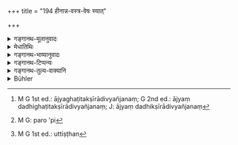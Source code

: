 +++
title = "194 हीनान्न-वस्त्र-वेषः स्यात्"

+++

<details><summary>गङ्गानथ-मूलानुवादः</summary>

In the peesenge of his Teacher, he should always have inferior food, dress and apparel; he should rise before him, and go to sleep later.—(194)
</details>

<details><summary>मेधातिथिः</summary>

**हीनं** न्यूनम् **अन्नं** भुञ्जीत **गुरुसंनिधौ** । न्यूनता च परिमाणतः क्वचित् क्वचित् संस्कारतः । यदि संस्कृतम् आज्यदधिक्षीरादिव्यञ्जनं[^५१०] भिक्षातो लब्धं स्यात्, तदा यदि गुरुणा तादृशम् अन्नं न भुक्तं स्याद् एककाले च गुरुणा सह भोजने । यदि गुरोस् तादृशम् अन्नं गृहे न सिद्धं स्यात्, तदा तत् तेन नाशितव्यम् । अथ गुरोर् अपि तादृशम् अन्नं स्यात् तदापचयः कर्तव्यः । **वस्त्रं** यदि गुरोर् और्णं स्यात्, तदा न कार्पासादि शिष्येण प्रावरीतव्यम् । **वेष** आभरणमण्डनादिः । सो ऽपि हीनः । **सर्वदा** ब्रह्मचर्यात् परेणापि[^५११] । अत एव वेषग्रहणम् । न च ब्रह्मचारिणो मण्डनम् इष्यते । **उत्तिष्ठेत्**[^५१२] **प्रथमं चास्य** शय्याया रात्र्युपरमे, आसनाद् वा उत्थानावसरं बुद्ध्वा, **प्रथमं** पूर्वं गुरोर् **उत्थिष्ठेत्** । **चरमं** पश्चात् स्वापकाले सुप्ते गुरौ **संविशेच्** छय्यां समाश्रयेद् आसने चोपविशेत् ॥ २.१९४ ॥


[^५१२]:
     M G 1st ed.: uttiṣṭhan


[^५११]:
     M G: paro 'pi


[^५१०]:
     M G 1st ed.: ājyaghaṭitakṣīrādivyañjanaṃ; G 2nd ed.: ājyaṃ dadhighaṭitakṣīrādivyañjanaṃ; J: ājyaṃ dadhikṣīrādivyañjanaṃ
</details>

<details><summary>गङ्गानथ-भाष्यानुवादः</summary>

‘*In the presence of his Teacher*’—*he* should eat—‘*inferior*’—*i.e*., less—‘*food*.’This ‘inferiority’ of the food may be sometimes in
*quantity*, and sometimes in *quality*; that is to say, if he happen to
obtain as alms such food as is richly cooked and mixed with butter, milk and vegetables, then he should not eat it,—if his Teacher has already eaten food of not the same quality, or when he is eating with his Teacher, or if equally rich food has not been prepared in the Teacher’s house. If similar food has been got ready for the Teacher, then he should reduce the food he himself eats.

As regards dress, if the Teacher’s happens to be woolen, the pupil should wear cotton.

‘*Apparel*’—ornaments, toilette, etc. This also should be inferior.

‘*Always*’—*i.e*., even after the period of studentship. It is in view of this that ‘apparel’ has been added; for the Religious Student there could be no adornment, etc.

‘*He should rise before him*’—*i.e*., from the bed, at the end of night; or from the seat, after he has understood that it is time for the Teacher to rise; he should rise before his Teacher.

‘*He should go to sleep*’—retire to bed, or take his seat—‘*later*’—*i.e*., after the Teacher has gone to sleep.—(194)
</details>

<details><summary>गङ्गानथ-टिप्पन्यः</summary>

This verse is quoted in *Madanapārijāta* (p. 101), where it is explained that the ‘inferiority’ of the food, dress and apparel, is meant to be in comparison to the Teacher’s in *Aparārka* (p. 56);—and in
*Nṛsiṃhaprasāda* (Saṃskāra, p. 47b).
</details>

<details><summary>गङ्गानथ-तुल्य-वाक्यानि</summary>

*Gautama* (2.28).—‘Sleeping and sitting on the ground, rising before and
sleeping after the teacher.’

*Baudhāyana* (1.2.22).—‘Rising before and sleeping after.’

*Āpastamba-Dharmasūtra* (1.2.28).—‘Having got rid of all pride.’

Do. Do. (1.4.22).—‘Should avoid sleep.’

Do. Do. (1.4.28).—‘One who sleeps after and rises before the teacher is described as *not sleeping*.’ *Viṣṇu* (2.8.13).—‘Rising before the teacher, he should sleep after him.’
</details>

<details><summary>Bühler</summary>

194	In the presence of his teacher let him always eat less, wear a less valuable dress and ornaments (than the former), and let him rise earlier (from his bed), and go to rest later.
</details>
